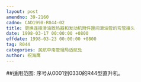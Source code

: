 ```yaml
---
layout: post
amendno: 39-2160
cadno: CAD1998-R044-02
title: 更换连接滑油散热器和发动机附件匣间滑油管的弯管接头
date: 1998-03-17 00:00:00 +0800
effdate: 1998-03-23 00:00:00 +0800
tag: R044
categories: 民航中南管理局适航处
author: 祝海鹰
---
```


##适用范围:
序号从0001到0330的R44型直升机。


